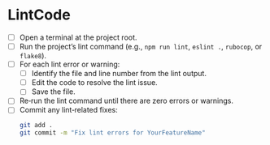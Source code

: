 # LintCode

- [ ] Open a terminal at the project root.
- [ ] Run the project’s lint command (e.g., `npm run lint`, `eslint .`, `rubocop`, or `flake8`).
- [ ] For each lint error or warning:
  - [ ] Identify the file and line number from the lint output.
  - [ ] Edit the code to resolve the lint issue.
  - [ ] Save the file.
- [ ] Re‐run the lint command until there are zero errors or warnings.
- [ ] Commit any lint‐related fixes:  
  ```bash
  git add .
  git commit -m "Fix lint errors for YourFeatureName"
  ```
